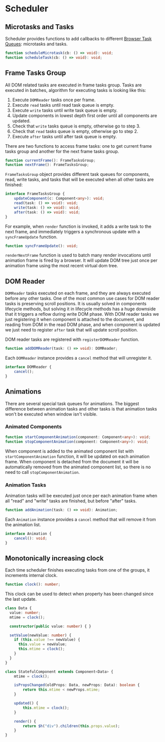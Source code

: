 # Scheduler

## Microtasks and Tasks

Scheduler provides functions to add callbacks to different
[Browser Task Queues](https://html.spec.whatwg.org/multipage/webappapis.html#task-queue): microtasks and tasks.

```ts
function scheduleMicrotask(cb: () => void): void;
function scheduleTask(cb: () => void): void;
```

## Frame Tasks Group

All DOM related tasks are executed in frame tasks group. Tasks are executed in batches, algorithm for executing tasks
is looking like this:

1. Execute `DOMReader` tasks once per frame.
2. Execute `read` tasks until read task queue is empty.
3. Execute `write` tasks until write task queue is empty.
4. Update components in lowest depth first order until all components are updated.
5. Check that `write` tasks queue is empty, otherwise go to step 3.
6. Check that `read` tasks queue is empty, otherwise go to step 2.
7. Execute `after` tasks until after task queue is empty.

There are two functions to access frame tasks: one to get current frame tasks group and another for the next frame tasks
group.

```ts
function currentFrame(): FrameTasksGroup;
function nextFrame(): FrameTasksGroup;
```

`FrameTasksGroup` object provides different task queues for components, read, write tasks, and tasks that will be
executed when all other tasks are finished:

```ts
interface FrameTasksGroup {
    updateComponent(c: Component<any>): void;
    read(task: () => void): void;
    write(task: () => void): void;
    after(task: () => void): void;
}
```

For example, when `render` function is invoked, it adds a write task to the next frame, and immediately triggers a
synchronous update with a `syncFrameUpdate` function.

```ts
function syncFrameUpdate(): void;
```

`renderNextFrame` function is used to batch many render invocations until animation frame is fired by a browser. It will
update DOM tree just once per animation frame using the most recent virtual dom tree.

## DOM Reader

`DOMReader` tasks executed on each frame, and they are always executed before any other tasks. One of the most common
use cases for DOM reader tasks is preserving scroll positions. It is usually solved in components lifecycle methods,
but solving it in lifecycle methods has a huge downside that it triggers a reflow during write DOM phase. With DOM
reader tasks we just registering it when component is attached to the document, and reading from DOM in the read DOM
phase, and when component is updated we just need to register `after` task that will update scroll position.

DOM reader tasks are registered with `registerDOMReader` function.

```ts
function addDOMReader(task: () => void): DOMReader;
```

Each `DOMReader` instance provides a `cancel` method that will unregister it.

```ts
interface DOMReader {
    cancel();
}
```

## Animations

There are several special task queues for animations. The biggest difference between animation tasks and other tasks is
that animation tasks won't be executed when window isn't visible.

### Animated Components

```ts
function startComponentAnimation(component: Component<any>): void;
function stopComponentAnimation(component: Component<any>): void;
```

When component is added to the animated component list with `startComponentAnimation` function, it will be updated on
each animation frame. When component is detached from the document it will be automatically removed from the animated
component list, so there is no need to call `stopComponentAnimation`.

### Animation Tasks

Animation tasks will be executed just once per each animation frame when all "read" and "write" tasks are finished, but
before "after" tasks.

```ts
function addAnimation(task: () => void): Animation;
```

Each `Animation` instance provides a `cancel` method that will remove it from the animation list.

```ts
interface Animation {
    cancel(): void;
}
```

## Monotonically increasing clock

Each time scheduler finishes executing tasks from one of the groups, it increments internal clock.

```ts
function clock(): number;
```

This clock can be used to detect when property has been changed since the last update.

```ts
class Data {
  value: number;
  mtime = clock();

  constructor(public value: number) { }

  setValue(newValue: number) {
    if (this.value !== newValue) {
      this.value = newValue;
      this.mtime = clock();
    }
  }
}

class StatefulComponent extends Component<Data> {
    mtime = clock();

    isPropsChanged(oldProps: Data, newProps: Data): boolean {
        return this.mtime < newProps.mtime;
    }

    updated() {
        this.mtime = clock();
    }

    render() {
        return $h("div").children(this.props.value);
    }
}
```
